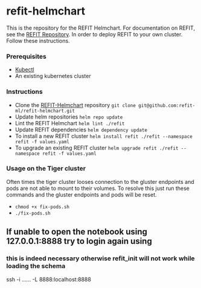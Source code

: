 # refit-helmchart
This is the repository for the REFIT Helmchart. For documentation on REFIT, see the [REFIT Repository](https://github.com/refit-ml/refit). In order to deploy REFIT to your own cluster. Follow these instructions. 

### Prerequisites
- [Kubectl](https://kubernetes.io/docs/tasks/tools/install-kubectl/)
- An existing kubernetes cluster


### Instructions
- Clone the [REFIT-Helmchart](https://github.com/refit-ml/refit-helmchart) repository
    `git clone git@github.com:refit-ml/refit-helmchart.git`
- Update helm repositories
    `helm repo update`
- Lint the REFIT Helmchart
    `helm lint ./refit`
- Update REFIT dependencies
    `helm dependency update`
- To install a new REFIT cluster
    `helm install refit ./refit --namespace refit -f values.yaml`
- To upgrade an existing REFIT cluster
    `helm upgrade refit ./refit --namespace refit -f values.yaml`




### Usage on the Tiger cluster

Often times the tiger cluster looses connection to the gluster endpoints and pods are not able to mount to their volumes. To resolve this just run these commands and the gluster endpoints and pods will be reset. 

- `chmod +x fix-pods.sh`
- `./fix-pods.sh`


## If unable to open the notebook using 127.0.0.1:8888 try to login again using 
### this is indeed necessary otherwise refit_init will not work while loading the schema 
ssh -i ......  -L 8888:localhost:8888

